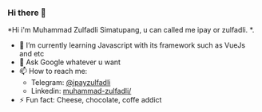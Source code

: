 ### Hi there 👋


*Hi i'm Muhammad Zulfadli Simatupang, u can called me ipay or zulfadli. *.

- 🌱 I’m currently learning Javascript with its framework such as VueJs and etc
- 💬 Ask Google whatever u want
- 📫 How to reach me: 
  - Telegram: [@ipayzulfadli](https://t.me/ipayzulfadli)
  - Linkedin: [muhammad-zulfadli/](https://www.linkedin.com/in/muhammad-zulfadli/)
- ⚡ Fun fact: Cheese, chocolate, coffe addict

